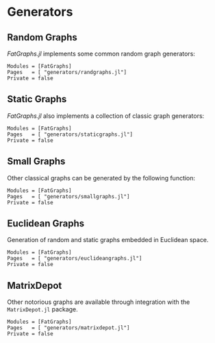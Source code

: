 # Generators

## Random Graphs

*FatGraphs.jl* implements some common random graph generators:

```@autodocs
Modules = [FatGraphs]
Pages   = [ "generators/randgraphs.jl"]
Private = false
```


## Static Graphs

*FatGraphs.jl* also implements a collection of classic graph generators:

```@autodocs
Modules = [FatGraphs]
Pages   = [ "generators/staticgraphs.jl"]
Private = false
```

## Small Graphs

Other classical graphs can be generated by the following function:

```@autodocs
Modules = [FatGraphs]
Pages   = [ "generators/smallgraphs.jl"]
Private = false
```

## Euclidean Graphs
Generation of random and static graphs embedded in Euclidean space.

```@autodocs
Modules = [FatGraphs]
Pages   = [ "generators/euclideangraphs.jl"]
Private = false
```

## MatrixDepot

Other notorious graphs are available through integration with the `MatrixDepot.jl` package.

```@autodocs
Modules = [FatGraphs]
Pages   = [ "generators/matrixdepot.jl"]
Private = false
```
